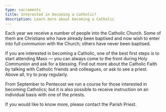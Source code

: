 ```yaml
---
type: sacraments
title: Interested in becoming a Catholic?
description: Learn more about becoming a Catholic
---
```

Each year we receive a number of people into the Catholic Church. Some of them are Christians who have already been baptised and now wish to enter into full communion with the Church; others have never been baptised.

If you are interested in becoming a Catholic, one of the best first steps is to start attending Mass — you can always come to the front during Holy Communion and ask for a blessing. Find out more about the Catholic Faith by talking with Catholic friends and colleagues, or ask to see a priest. Above all, try to pray regularly.

From September to Pentecost we run a course for those interested in becoming Catholics; but it is also possible to receive instruction on an individual basis with one of the priests.

If you would like to know more, please contact the Parish Priest.
